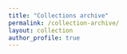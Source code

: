 ```yaml
---
title: "Collections archive"
permalink: /collection-archive/
layout: collection
author_profile: true
---
```

